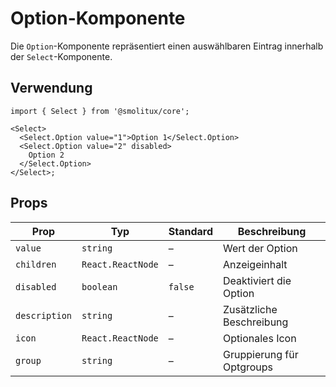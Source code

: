 # Option-Komponente

Die `Option`-Komponente repräsentiert einen auswählbaren Eintrag innerhalb der `Select`-Komponente.

## Verwendung

```tsx
import { Select } from '@smolitux/core';

<Select>
  <Select.Option value="1">Option 1</Select.Option>
  <Select.Option value="2" disabled>
    Option 2
  </Select.Option>
</Select>;
```

## Props

| Prop          | Typ               | Standard | Beschreibung              |
| ------------- | ----------------- | -------- | ------------------------- |
| `value`       | `string`          | –        | Wert der Option           |
| `children`    | `React.ReactNode` | –        | Anzeigeinhalt             |
| `disabled`    | `boolean`         | `false`  | Deaktiviert die Option    |
| `description` | `string`          | –        | Zusätzliche Beschreibung  |
| `icon`        | `React.ReactNode` | –        | Optionales Icon           |
| `group`       | `string`          | –        | Gruppierung für Optgroups |

```

```
